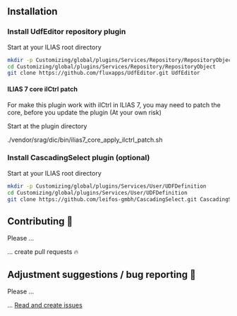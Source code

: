 ## Installation

### Install UdfEditor repository plugin
Start at your ILIAS root directory 
```bash
mkdir -p Customizing/global/plugins/Services/Repository/RepositoryObject
cd Customizing/global/plugins/Services/Repository/RepositoryObject
git clone https://github.com/fluxapps/UdfEditor.git UdfEditor
```

#### ILIAS 7 core ilCtrl patch
For make this plugin work with ilCtrl in ILIAS 7, you may need to patch the core, before you update the plugin (At your own risk)

Start at the plugin directory

./vendor/srag/dic/bin/ilias7_core_apply_ilctrl_patch.sh

### Install CascadingSelect plugin (optional)
Start at your ILIAS root directory
```bash
mkdir -p Customizing/global/plugins/Services/User/UDFDefinition
cd Customizing/global/plugins/Services/User/UDFDefinition
git clone https://github.com/leifos-gmbh/CascadingSelect.git CascadingSelect
```

## Contributing :purple_heart:
Please ...

... create pull requests :fire:

## Adjustment suggestions / bug reporting :feet:
Please ...

... [Read and create issues](https://github.com/fluxapps/UdfEditor/issues)
